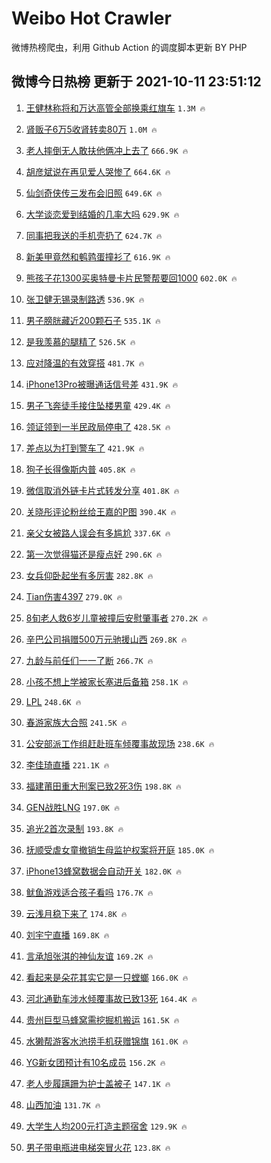 # Weibo Hot Crawler 



微博热榜爬虫，利用 Github Action 的调度脚本更新 BY PHP 


## 微博今日热榜 更新于 2021-10-11 23:51:12 
1. [王健林称将和万达高管全部换乘红旗车](https://s.weibo.com/weibo?q=%23%E7%8E%8B%E5%81%A5%E6%9E%97%E7%A7%B0%E5%B0%86%E5%92%8C%E4%B8%87%E8%BE%BE%E9%AB%98%E7%AE%A1%E5%85%A8%E9%83%A8%E6%8D%A2%E4%B9%98%E7%BA%A2%E6%97%97%E8%BD%A6%23&Refer=top) `1.3M 🔥` 

1. [肾贩子6万5收肾转卖80万](https://s.weibo.com/weibo?q=%23%E8%82%BE%E8%B4%A9%E5%AD%906%E4%B8%875%E6%94%B6%E8%82%BE%E8%BD%AC%E5%8D%9680%E4%B8%87%23&Refer=top) `1.0M 🔥` 

1. [老人摔倒无人敢扶他俩冲上去了](https://s.weibo.com/weibo?q=%23%E8%80%81%E4%BA%BA%E6%91%94%E5%80%92%E6%97%A0%E4%BA%BA%E6%95%A2%E6%89%B6%E4%BB%96%E4%BF%A9%E5%86%B2%E4%B8%8A%E5%8E%BB%E4%BA%86%23&Refer=top) `666.9K 🔥` 

1. [胡彦斌说在再见爱人哭惨了](https://s.weibo.com/weibo?q=%23%E8%83%A1%E5%BD%A6%E6%96%8C%E8%AF%B4%E5%9C%A8%E5%86%8D%E8%A7%81%E7%88%B1%E4%BA%BA%E5%93%AD%E6%83%A8%E4%BA%86%23&Refer=top) `664.6K 🔥` 

1. [仙剑奇侠传三发布会旧照](https://s.weibo.com/weibo?q=%23%E4%BB%99%E5%89%91%E5%A5%87%E4%BE%A0%E4%BC%A0%E4%B8%89%E5%8F%91%E5%B8%83%E4%BC%9A%E6%97%A7%E7%85%A7%23&Refer=top) `649.6K 🔥` 

1. [大学谈恋爱到结婚的几率大吗](https://s.weibo.com/weibo?q=%23%E5%A4%A7%E5%AD%A6%E8%B0%88%E6%81%8B%E7%88%B1%E5%88%B0%E7%BB%93%E5%A9%9A%E7%9A%84%E5%87%A0%E7%8E%87%E5%A4%A7%E5%90%97%23&Refer=top) `629.9K 🔥` 

1. [同事把我送的手机壳扔了](https://s.weibo.com/weibo?q=%23%E5%90%8C%E4%BA%8B%E6%8A%8A%E6%88%91%E9%80%81%E7%9A%84%E6%89%8B%E6%9C%BA%E5%A3%B3%E6%89%94%E4%BA%86%23&Refer=top) `624.7K 🔥` 

1. [新美甲竟然和鹌鹑蛋撞衫了](https://s.weibo.com/weibo?q=%23%E6%96%B0%E7%BE%8E%E7%94%B2%E7%AB%9F%E7%84%B6%E5%92%8C%E9%B9%8C%E9%B9%91%E8%9B%8B%E6%92%9E%E8%A1%AB%E4%BA%86%23&Refer=top) `616.9K 🔥` 

1. [熊孩子花1300买奥特曼卡片民警帮要回1000](https://s.weibo.com/weibo?q=%23%E7%86%8A%E5%AD%A9%E5%AD%90%E8%8A%B11300%E4%B9%B0%E5%A5%A5%E7%89%B9%E6%9B%BC%E5%8D%A1%E7%89%87%E6%B0%91%E8%AD%A6%E5%B8%AE%E8%A6%81%E5%9B%9E1000%23&Refer=top) `602.0K 🔥` 

1. [张卫健无锡录制路透](https://s.weibo.com/weibo?q=%23%E5%BC%A0%E5%8D%AB%E5%81%A5%E6%97%A0%E9%94%A1%E5%BD%95%E5%88%B6%E8%B7%AF%E9%80%8F%23&Refer=top) `536.9K 🔥` 

1. [男子膀胱藏近200颗石子](https://s.weibo.com/weibo?q=%23%E7%94%B7%E5%AD%90%E8%86%80%E8%83%B1%E8%97%8F%E8%BF%91200%E9%A2%97%E7%9F%B3%E5%AD%90%23&Refer=top) `535.1K 🔥` 

1. [是我羡慕的腿精了](https://s.weibo.com/weibo?q=%23%E6%98%AF%E6%88%91%E7%BE%A1%E6%85%95%E7%9A%84%E8%85%BF%E7%B2%BE%E4%BA%86%23&Refer=top) `526.5K 🔥` 

1. [应对降温的有效穿搭](https://s.weibo.com/weibo?q=%23%E5%BA%94%E5%AF%B9%E9%99%8D%E6%B8%A9%E7%9A%84%E6%9C%89%E6%95%88%E7%A9%BF%E6%90%AD%23&Refer=top) `481.7K 🔥` 

1. [iPhone13Pro被曝通话信号差](https://s.weibo.com/weibo?q=%23iPhone13Pro%E8%A2%AB%E6%9B%9D%E9%80%9A%E8%AF%9D%E4%BF%A1%E5%8F%B7%E5%B7%AE%23&Refer=top) `431.9K 🔥` 

1. [男子飞奔徒手接住坠楼男童](https://s.weibo.com/weibo?q=%23%E7%94%B7%E5%AD%90%E9%A3%9E%E5%A5%94%E5%BE%92%E6%89%8B%E6%8E%A5%E4%BD%8F%E5%9D%A0%E6%A5%BC%E7%94%B7%E7%AB%A5%23&Refer=top) `429.4K 🔥` 

1. [领证领到一半民政局停电了](https://s.weibo.com/weibo?q=%23%E9%A2%86%E8%AF%81%E9%A2%86%E5%88%B0%E4%B8%80%E5%8D%8A%E6%B0%91%E6%94%BF%E5%B1%80%E5%81%9C%E7%94%B5%E4%BA%86%23&Refer=top) `428.5K 🔥` 

1. [差点以为打到警车了](https://s.weibo.com/weibo?q=%23%E5%B7%AE%E7%82%B9%E4%BB%A5%E4%B8%BA%E6%89%93%E5%88%B0%E8%AD%A6%E8%BD%A6%E4%BA%86%23&Refer=top) `421.9K 🔥` 

1. [狗子长得像斯内普](https://s.weibo.com/weibo?q=%23%E7%8B%97%E5%AD%90%E9%95%BF%E5%BE%97%E5%83%8F%E6%96%AF%E5%86%85%E6%99%AE%23&Refer=top) `405.8K 🔥` 

1. [微信取消外链卡片式转发分享](https://s.weibo.com/weibo?q=%23%E5%BE%AE%E4%BF%A1%E5%8F%96%E6%B6%88%E5%A4%96%E9%93%BE%E5%8D%A1%E7%89%87%E5%BC%8F%E8%BD%AC%E5%8F%91%E5%88%86%E4%BA%AB%23&Refer=top) `401.8K 🔥` 

1. [关晓彤评论粉丝给王嘉的P图](https://s.weibo.com/weibo?q=%23%E5%85%B3%E6%99%93%E5%BD%A4%E8%AF%84%E8%AE%BA%E7%B2%89%E4%B8%9D%E7%BB%99%E7%8E%8B%E5%98%89%E7%9A%84P%E5%9B%BE%23&Refer=top) `390.4K 🔥` 

1. [亲父女被路人误会有多尴尬](https://s.weibo.com/weibo?q=%23%E4%BA%B2%E7%88%B6%E5%A5%B3%E8%A2%AB%E8%B7%AF%E4%BA%BA%E8%AF%AF%E4%BC%9A%E6%9C%89%E5%A4%9A%E5%B0%B4%E5%B0%AC%23&Refer=top) `337.6K 🔥` 

1. [第一次觉得猫还是瘦点好](https://s.weibo.com/weibo?q=%23%E7%AC%AC%E4%B8%80%E6%AC%A1%E8%A7%89%E5%BE%97%E7%8C%AB%E8%BF%98%E6%98%AF%E7%98%A6%E7%82%B9%E5%A5%BD%23&Refer=top) `290.6K 🔥` 

1. [女兵仰卧起坐有多厉害](https://s.weibo.com/weibo?q=%23%E5%A5%B3%E5%85%B5%E4%BB%B0%E5%8D%A7%E8%B5%B7%E5%9D%90%E6%9C%89%E5%A4%9A%E5%8E%89%E5%AE%B3%23&Refer=top) `282.8K 🔥` 

1. [Tian伤害4397](https://s.weibo.com/weibo?q=%23Tian%E4%BC%A4%E5%AE%B34397%23&Refer=top) `279.0K 🔥` 

1. [8旬老人救6岁儿童被撞后安慰肇事者](https://s.weibo.com/weibo?q=%238%E6%97%AC%E8%80%81%E4%BA%BA%E6%95%916%E5%B2%81%E5%84%BF%E7%AB%A5%E8%A2%AB%E6%92%9E%E5%90%8E%E5%AE%89%E6%85%B0%E8%82%87%E4%BA%8B%E8%80%85%23&Refer=top) `270.2K 🔥` 

1. [辛巴公司捐赠500万元驰援山西](https://s.weibo.com/weibo?q=%23%E8%BE%9B%E5%B7%B4%E5%85%AC%E5%8F%B8%E6%8D%90%E8%B5%A0500%E4%B8%87%E5%85%83%E9%A9%B0%E6%8F%B4%E5%B1%B1%E8%A5%BF%23&Refer=top) `269.8K 🔥` 

1. [九龄与前任们一一了断](https://s.weibo.com/weibo?q=%23%E4%B9%9D%E9%BE%84%E4%B8%8E%E5%89%8D%E4%BB%BB%E4%BB%AC%E4%B8%80%E4%B8%80%E4%BA%86%E6%96%AD%23&Refer=top) `266.7K 🔥` 

1. [小孩不想上学被家长塞进后备箱](https://s.weibo.com/weibo?q=%23%E5%B0%8F%E5%AD%A9%E4%B8%8D%E6%83%B3%E4%B8%8A%E5%AD%A6%E8%A2%AB%E5%AE%B6%E9%95%BF%E5%A1%9E%E8%BF%9B%E5%90%8E%E5%A4%87%E7%AE%B1%23&Refer=top) `258.1K 🔥` 

1. [LPL](https://s.weibo.com/weibo?q=LPL&Refer=top) `248.6K 🔥` 

1. [春游家族大合照](https://s.weibo.com/weibo?q=%23%E6%98%A5%E6%B8%B8%E5%AE%B6%E6%97%8F%E5%A4%A7%E5%90%88%E7%85%A7%23&Refer=top) `241.5K 🔥` 

1. [公安部派工作组赶赴班车倾覆事故现场](https://s.weibo.com/weibo?q=%23%E5%85%AC%E5%AE%89%E9%83%A8%E6%B4%BE%E5%B7%A5%E4%BD%9C%E7%BB%84%E8%B5%B6%E8%B5%B4%E7%8F%AD%E8%BD%A6%E5%80%BE%E8%A6%86%E4%BA%8B%E6%95%85%E7%8E%B0%E5%9C%BA%23&Refer=top) `238.6K 🔥` 

1. [李佳琦直播](https://s.weibo.com/weibo?q=%23%E6%9D%8E%E4%BD%B3%E7%90%A6%E7%9B%B4%E6%92%AD%23&Refer=top) `221.1K 🔥` 

1. [福建莆田重大刑案已致2死3伤](https://s.weibo.com/weibo?q=%23%E7%A6%8F%E5%BB%BA%E8%8E%86%E7%94%B0%E9%87%8D%E5%A4%A7%E5%88%91%E6%A1%88%E5%B7%B2%E8%87%B42%E6%AD%BB3%E4%BC%A4%23&Refer=top) `198.8K 🔥` 

1. [GEN战胜LNG](https://s.weibo.com/weibo?q=%23GEN%E6%88%98%E8%83%9CLNG%23&Refer=top) `197.0K 🔥` 

1. [追光2首次录制](https://s.weibo.com/weibo?q=%23%E8%BF%BD%E5%85%892%E9%A6%96%E6%AC%A1%E5%BD%95%E5%88%B6%23&Refer=top) `193.8K 🔥` 

1. [抚顺受虐女童撤销生母监护权案将开庭](https://s.weibo.com/weibo?q=%23%E6%8A%9A%E9%A1%BA%E5%8F%97%E8%99%90%E5%A5%B3%E7%AB%A5%E6%92%A4%E9%94%80%E7%94%9F%E6%AF%8D%E7%9B%91%E6%8A%A4%E6%9D%83%E6%A1%88%E5%B0%86%E5%BC%80%E5%BA%AD%23&Refer=top) `185.0K 🔥` 

1. [iPhone13蜂窝数据会自动开关](https://s.weibo.com/weibo?q=%23iPhone13%E8%9C%82%E7%AA%9D%E6%95%B0%E6%8D%AE%E4%BC%9A%E8%87%AA%E5%8A%A8%E5%BC%80%E5%85%B3%23&Refer=top) `182.0K 🔥` 

1. [鱿鱼游戏适合孩子看吗](https://s.weibo.com/weibo?q=%23%E9%B1%BF%E9%B1%BC%E6%B8%B8%E6%88%8F%E9%80%82%E5%90%88%E5%AD%A9%E5%AD%90%E7%9C%8B%E5%90%97%23&Refer=top) `176.7K 🔥` 

1. [云浅月稳下来了](https://s.weibo.com/weibo?q=%23%E4%BA%91%E6%B5%85%E6%9C%88%E7%A8%B3%E4%B8%8B%E6%9D%A5%E4%BA%86%23&Refer=top) `174.8K 🔥` 

1. [刘宇宁直播](https://s.weibo.com/weibo?q=%23%E5%88%98%E5%AE%87%E5%AE%81%E7%9B%B4%E6%92%AD%23&Refer=top) `169.8K 🔥` 

1. [言承旭张淇的神仙友谊](https://s.weibo.com/weibo?q=%23%E8%A8%80%E6%89%BF%E6%97%AD%E5%BC%A0%E6%B7%87%E7%9A%84%E7%A5%9E%E4%BB%99%E5%8F%8B%E8%B0%8A%23&Refer=top) `169.2K 🔥` 

1. [看起来是朵花其实它是一只螳螂](https://s.weibo.com/weibo?q=%23%E7%9C%8B%E8%B5%B7%E6%9D%A5%E6%98%AF%E6%9C%B5%E8%8A%B1%E5%85%B6%E5%AE%9E%E5%AE%83%E6%98%AF%E4%B8%80%E5%8F%AA%E8%9E%B3%E8%9E%82%23&Refer=top) `166.0K 🔥` 

1. [河北通勤车涉水倾覆事故已致13死](https://s.weibo.com/weibo?q=%23%E6%B2%B3%E5%8C%97%E9%80%9A%E5%8B%A4%E8%BD%A6%E6%B6%89%E6%B0%B4%E5%80%BE%E8%A6%86%E4%BA%8B%E6%95%85%E5%B7%B2%E8%87%B413%E6%AD%BB%23&Refer=top) `164.4K 🔥` 

1. [贵州巨型马蜂窝需挖掘机搬运](https://s.weibo.com/weibo?q=%23%E8%B4%B5%E5%B7%9E%E5%B7%A8%E5%9E%8B%E9%A9%AC%E8%9C%82%E7%AA%9D%E9%9C%80%E6%8C%96%E6%8E%98%E6%9C%BA%E6%90%AC%E8%BF%90%23&Refer=top) `161.5K 🔥` 

1. [水獭帮游客水池捞手机获赠锦旗](https://s.weibo.com/weibo?q=%23%E6%B0%B4%E7%8D%AD%E5%B8%AE%E6%B8%B8%E5%AE%A2%E6%B0%B4%E6%B1%A0%E6%8D%9E%E6%89%8B%E6%9C%BA%E8%8E%B7%E8%B5%A0%E9%94%A6%E6%97%97%23&Refer=top) `161.0K 🔥` 

1. [YG新女团预计有10名成员](https://s.weibo.com/weibo?q=%23YG%E6%96%B0%E5%A5%B3%E5%9B%A2%E9%A2%84%E8%AE%A1%E6%9C%8910%E5%90%8D%E6%88%90%E5%91%98%23&Refer=top) `156.2K 🔥` 

1. [老人步履蹒跚为护士盖被子](https://s.weibo.com/weibo?q=%23%E8%80%81%E4%BA%BA%E6%AD%A5%E5%B1%A5%E8%B9%92%E8%B7%9A%E4%B8%BA%E6%8A%A4%E5%A3%AB%E7%9B%96%E8%A2%AB%E5%AD%90%23&Refer=top) `147.1K 🔥` 

1. [山西加油](https://s.weibo.com/weibo?q=%23%E5%B1%B1%E8%A5%BF%E5%8A%A0%E6%B2%B9%23&Refer=top) `131.7K 🔥` 

1. [大学生人均200元打造主题宿舍](https://s.weibo.com/weibo?q=%23%E5%A4%A7%E5%AD%A6%E7%94%9F%E4%BA%BA%E5%9D%87200%E5%85%83%E6%89%93%E9%80%A0%E4%B8%BB%E9%A2%98%E5%AE%BF%E8%88%8D%23&Refer=top) `129.9K 🔥` 

1. [男子带电瓶进电梯突冒火花](https://s.weibo.com/weibo?q=%23%E7%94%B7%E5%AD%90%E5%B8%A6%E7%94%B5%E7%93%B6%E8%BF%9B%E7%94%B5%E6%A2%AF%E7%AA%81%E5%86%92%E7%81%AB%E8%8A%B1%23&Refer=top) `123.8K 🔥` 

